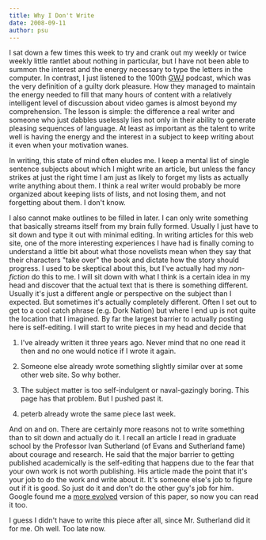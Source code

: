 ```yaml
---
title: Why I Don't Write
date: 2008-09-11
author: psu
---
```



I sat down a few times this week to try and crank out my weekly or twice weekly little rantlet about nothing in particular, but I have not been able to summon the interest and the energy necessary to type the letters in the computer. In contrast, I just listened to the 100th <a href="http://www.gamerswithjobs.com/">GWJ</a> podcast, which was the very definition of a guilty dork pleasure. How they managed to maintain the energy needed to fill that many hours of content with a relatively intelligent level of discussion about video games is almost beyond my comprehension. The lesson is simple: the difference a real writer and someone who just dabbles uselessly lies not only in their ability to generate pleasing sequences of language. At least as important as the talent to write well is having the energy and the interest in a subject to keep writing about it even when your motivation wanes.

In writing, this state of mind often eludes me. I keep a mental list of single sentence subjects about which I might write an article, but unless the fancy strikes at just the right time I am just as likely to forget my lists as actually write anything about them. I think a real writer would probably be more organized about keeping lists of lists, and not losing them, and not forgetting about them. I don't know.

I also cannot make outlines to be filled in later. I can only write something that basically streams itself from my brain fully formed. Usually I just have to sit down and type it out with minimal editing. In writing articles for this web site, one of the more interesting experiences I have had is finally coming to understand a little bit about what those novelists mean when they say that their characters "take over" the book and dictate how the story should progress. I used to be skeptical about this, but I've actually had my <em>non-fiction</em> do this to me. I will sit down with what I think is a certain idea in my head and discover that the actual text that is there is something different. Usually it's just a different angle or perspective on the subject than I expected. But sometimes it's actually completely different. Often I set out to get to a cool catch phrase (e.g. Dork Nation) but where I end up is not quite the location that I imagined.
By far the largest barrier to actually posting here is self-editing. I will start to write pieces in my head and decide that

1. I've already written it three years ago. Never mind that no one read it then and no one would notice if I wrote it again.

2. Someone else already wrote something slightly similar over at some other web site. So why bother.

3. The subject matter is too self-indulgent or naval-gazingly boring. This page has that problem. But I pushed past it.

4. peterb already wrote the same piece last week.

And on and on. There are certainly more reasons not to write something than to sit down and actually do it. I recall an article I read in graduate school by the Professor Ivan Sutherland (of Evans and Sutherland fame) about courage and research. He said that the major barrier to getting published academically is the self-editing that happens due to the fear that your own work is not worth publishing. His article made the point that it's your job to do the work and write about it. It's someone else's job to figure out if it is good. So just do it and don't do the other guy's job for him. Google found me a <a href="http://cseweb.ucsd.edu/~wgg/smli_ps-1.pdf">more evolved</a> version of this paper, so now you can read it too.

I guess I didn't have to write this piece after all, since Mr. Sutherland did it for me. Oh well. Too late now.